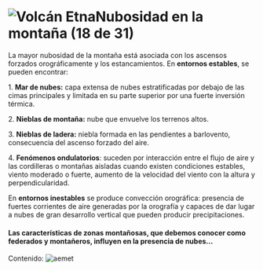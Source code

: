 # ![Volcán Etna](./gps_files/3492347402_6be1f75850.jpg)Nubosidad en la montaña (18 de 31)

La mayor nubosidad de la montaña está asociada con los ascensos forzados orográficamente y los estancamientos. En **entornos estables**, se pueden encontrar:

1\. **Mar de nubes:** capa extensa de nubes estratificadas por debajo de las cimas principales y limitada en su parte superior por una fuerte inversión térmica.

2\. **Nieblas de montaña:** nube que envuelve los terrenos altos.

3\. **Nieblas de ladera:** niebla formada en las pendientes a barlovento, consecuencia del ascenso forzado del aire.

4\. **Fenómenos ondulatorios**: suceden por interacción entre el flujo de aire y las cordilleras o montañas aisladas cuando existen condiciones estables, viento moderado o fuerte, aumento de la velocidad del viento con la altura y perpendicularidad.  

En **entornos inestables** se produce convección orográfica: presencia de fuertes corrientes de aire generadas por la orografía y capaces de dar lugar a nubes de gran desarrollo vertical que pueden producir precipitaciones.  

#### Las características de zonas montañosas, que debemos conocer como federados y montañeros, influyen en la presencia de nubes...  

Contenido: ![aemet](./gps_files/aemet(17).jpg)